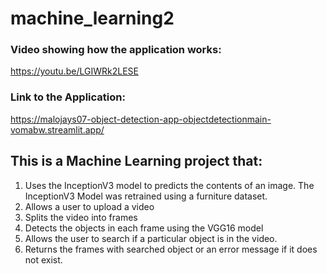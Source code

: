 # machine_learning2

### Video showing how the application works:
  https://youtu.be/LGIWRk2LESE

### Link to the Application:
  https://malojays07-object-detection-app-objectdetectionmain-vomabw.streamlit.app/


## This is a Machine Learning project that:
  1. Uses the InceptionV3 model to predicts the contents of an image.
      The InceptionV3 Model was retrained using a furniture dataset.
  2. Allows a user to upload a video
  3. Splits the video into frames 
  4. Detects the objects in each frame using the VGG16 model
  5. Allows the user to search if a particular object is in the video.
  6. Returns the frames with searched object or an error message if it does not exist.


